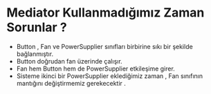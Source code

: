 # Mediator Kullanmadığımız Zaman Sorunlar ?

* Button , Fan ve PowerSupplier sınıfları birbirine sıkı bir şekilde bağlanmıştır.
* Button doğrudan fan üzerinde çalışır.
* Fan hem Button hem de PowerSupplier etkileşime girer.
* Sisteme ikinci bir PowerSupplier eklediğimiz zaman , Fan sınıfının mantığını değiştirmemiz
  gerekecektir .